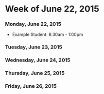 # Week of June 22, 2015

### Monday, June 22, 2015

* Example Student: 8:30am - 1:00pm

### Tuesday, June 23, 2015

### Wednesday, June 24, 2015

### Thursday, June 25, 2015

### Friday, June 26, 2015